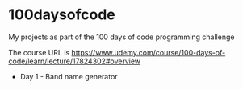 # 100daysofcode
My projects as part of the 100 days of code programming challenge

The course URL is 
https://www.udemy.com/course/100-days-of-code/learn/lecture/17824302#overview

* Day 1 - Band name generator